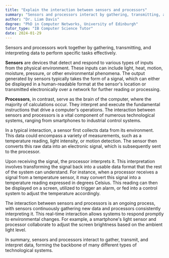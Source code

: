```yaml
---
title: "Explain the interaction between sensors and processors"
summary: "Sensors and processors interact by gathering, transmitting, and interpreting data to perform specific tasks."
author: "Dr. Liam Davis"
degree: "PhD in Computer Networks, University of Edinburgh"
tutor_type: "IB Computer Science Tutor"
date: 2024-01-29
---
```


Sensors and processors work together by gathering, transmitting, and interpreting data to perform specific tasks effectively.

**Sensors** are devices that detect and respond to various types of inputs from the physical environment. These inputs can include light, heat, motion, moisture, pressure, or other environmental phenomena. The output generated by sensors typically takes the form of a signal, which can either be displayed in a human-readable format at the sensor's location or transmitted electronically over a network for further reading or processing.

**Processors**, in contrast, serve as the brain of the computer, where the majority of calculations occur. They interpret and execute the fundamental instructions that drive a computer's operations. The interaction between sensors and processors is a vital component of numerous technological systems, ranging from smartphones to industrial control systems.

In a typical interaction, a sensor first collects data from its environment. This data could encompass a variety of measurements, such as a temperature reading, light intensity, or motion detection. The sensor then converts this raw data into an electronic signal, which is subsequently sent to the processor.

Upon receiving the signal, the processor interprets it. This interpretation involves transforming the signal back into a usable data format that the rest of the system can understand. For instance, when a processor receives a signal from a temperature sensor, it may convert this signal into a temperature reading expressed in degrees Celsius. This reading can then be displayed on a screen, utilized to trigger an alarm, or fed into a control system to adjust the temperature accordingly.

The interaction between sensors and processors is an ongoing process, with sensors continuously gathering new data and processors consistently interpreting it. This real-time interaction allows systems to respond promptly to environmental changes. For example, a smartphone's light sensor and processor collaborate to adjust the screen brightness based on the ambient light level.

In summary, sensors and processors interact to gather, transmit, and interpret data, forming the backbone of many different types of technological systems.
    